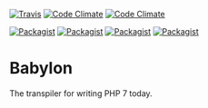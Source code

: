 [![Travis](https://img.shields.io/travis/vysinsky/babylon.svg?style=flat-square)](https://travis-ci.org/vysinsky/babylon)
[![Code Climate](https://img.shields.io/codeclimate/github/vysinsky/babylon.svg?style=flat-square)](https://codeclimate.com/github/vysinsky/babylon)
[![Code Climate](https://img.shields.io/codeclimate/coverage/github/vysinsky/babylon.svg?style=flat-square)](https://codeclimate.com/github/vysinsky/babylon)


[![Packagist](https://img.shields.io/packagist/v/vysinsky/babylon.svg?style=flat-square)](https://packagist.org/packages/vysinsky/babylon)
[![Packagist](https://img.shields.io/packagist/dm/vysinsky/babylon.svg?style=flat-square)](https://packagist.org/packages/vysinsky/babylon)
[![Packagist](https://img.shields.io/packagist/dd/vysinsky/babylon.svg?style=flat-square)](https://packagist.org/packages/vysinsky/babylon)
[![Packagist](https://img.shields.io/packagist/dt/vysinsky/babylon.svg?style=flat-square)](https://packagist.org/packages/vysinsky/babylon)

Babylon
=======

The transpiler for writing PHP 7 today.
